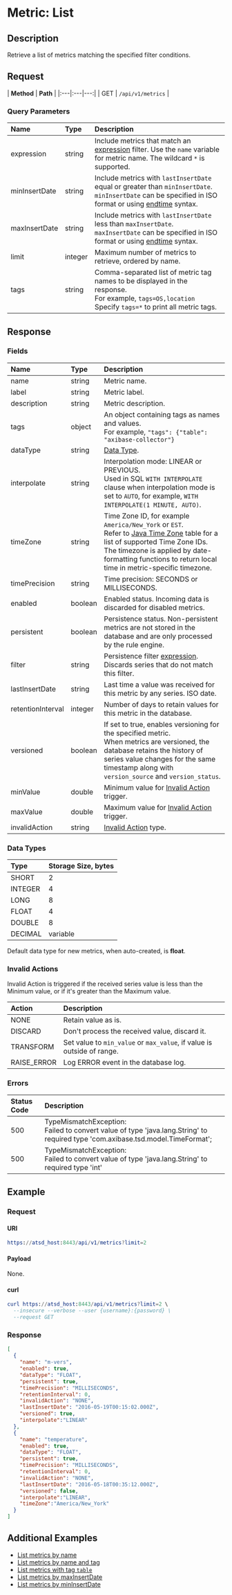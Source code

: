 # Metric: List

## Description 

Retrieve a list of metrics matching the specified filter conditions.

## Request

| **Method** | **Path** | 
|:---|:---|---:|
| GET | `/api/v1/metrics` |

### Query Parameters 

|**Name**|**Type**|**Description**|
|:---|:---|:---|
| expression |string|Include metrics that match an [expression](../expression.md) filter. Use the `name` variable for metric name. The wildcard `*` is supported.|
| minInsertDate |string|Include metrics with `lastInsertDate` equal or greater than `minInsertDate`.<br>`minInsertDate` can be specified in ISO format or using [endtime](/end-time-syntax.md) syntax.|
| maxInsertDate |string|Include metrics with `lastInsertDate` less than `maxInsertDate`.<br>`maxInsertDate` can be specified in ISO format or using [endtime](/end-time-syntax.md) syntax.|
| limit |integer|Maximum number of metrics to retrieve, ordered by name.|
| tags |string|Comma-separated list of metric tag names to be displayed in the response.<br>For example, `tags=OS,location`<br>Specify `tags=*` to print all metric tags.|

## Response 

### Fields

| **Name** | **Type** | **Description** |
|:---|:---|:---|
|name| string | Metric name.|
|label| string | Metric label.|
|description | string | Metric description.|
|tags| object | An object containing tags as names and values.<br>For example, `"tags": {"table": "axibase-collector"}`|
|dataType| string | [Data Type](#data-types).|
|interpolate| string | Interpolation mode: LINEAR or PREVIOUS. <br>Used in SQL `WITH INTERPOLATE` clause when interpolation mode is set to `AUTO`, for example, `WITH INTERPOLATE(1 MINUTE, AUTO)`. |
|timeZone| string | Time Zone ID, for example `America/New_York` or `EST`.<br>Refer to [Java Time Zone](../../network/timezone-list.md) table for a list of supported Time Zone IDs.<br>The timezone is applied by date-formatting functions to return local time in metric-specific timezone.|
|timePrecision| string | Time precision: SECONDS or MILLISECONDS.|
|enabled| boolean | Enabled status. Incoming data is discarded for disabled metrics.|
|persistent | boolean | Persistence status. Non-persistent metrics are not stored in the database and are only processed by the rule engine.|
|filter | string | Persistence filter [expression](../expression.md). Discards series that do not match this filter.|
|lastInsertDate| string | Last time a value was received for this metric by any series. ISO date.|
|retentionInterval| integer | Number of days to retain values for this metric in the database.|
|versioned| boolean | If set to true, enables versioning for the specified metric. <br>When metrics are versioned, the database retains the history of series value changes for the same timestamp along with `version_source` and `version_status`.|
|minValue| double | Minimum value for [Invalid Action](#invalid-actions) trigger.|
|maxValue| double | Maximum value for [Invalid Action](#invalid-actions) trigger.|
|invalidAction | string | [Invalid Action](#invalid-actions) type.|

### Data Types

|**Type**|**Storage Size, bytes**|
|:---|:---|
|SHORT|2|
|INTEGER|4|
|LONG|8|
|FLOAT|4|
|DOUBLE|8|
|DECIMAL|variable|

Default data type for new metrics, when auto-created, is **float**. 

### Invalid Actions

 Invalid Action is triggered if the received series value is less than the Minimum value, or if it's greater than the Maximum value.

|**Action**|**Description**|
|:---|:---|
|NONE|Retain value as is.|
|DISCARD|Don't process the received value, discard it.|
|TRANSFORM|Set value to `min_value` or `max_value`, if value is outside of range.|
|RAISE_ERROR|Log ERROR event in the database log.|

### Errors

|  Status Code  |  Description  |
|:---------------|:---------------|
| 500 |TypeMismatchException: <br>Failed to convert value of type 'java.lang.String' to required type 'com.axibase.tsd.model.TimeFormat';|
| 500 |TypeMismatchException: <br>Failed to convert value of type 'java.lang.String' to required type 'int'|

## Example 

### Request

#### URI

```elm
https://atsd_host:8443/api/v1/metrics?limit=2
```

#### Payload

None.

#### curl

```elm
curl https://atsd_host:8443/api/v1/metrics?limit=2 \
  --insecure --verbose --user {username}:{password} \
  --request GET
```

### Response

```json
[
  {
    "name": "m-vers",
    "enabled": true,
    "dataType": "FLOAT",
    "persistent": true,
    "timePrecision": "MILLISECONDS",
    "retentionInterval": 0,
    "invalidAction": "NONE",
    "lastInsertDate": "2016-05-19T00:15:02.000Z",
    "versioned": true,
	"interpolate":"LINEAR"
  },
  {
    "name": "temperature",
    "enabled": true,
    "dataType": "FLOAT",
    "persistent": true,
    "timePrecision": "MILLISECONDS",
    "retentionInterval": 0,
    "invalidAction": "NONE",
    "lastInsertDate": "2016-05-18T00:35:12.000Z",
    "versioned": false,
	"interpolate":"LINEAR",
	"timeZone":"America/New_York"
  }
]
```

## Additional Examples

* [List metrics by name](examples/list-metrics-by-name.md)
* [List metrics by name and tag](examples/list-metrics-by-name-and-tag.md)
* [List metrics with tag `table`](examples/list-metrics-with-tag-table.md)
* [List metrics by maxInsertDate](examples/list-metrics-by-maxinsertdate.md)
* [List metrics by minInsertDate](examples/list-metrics-by-mininsertdate.md)
